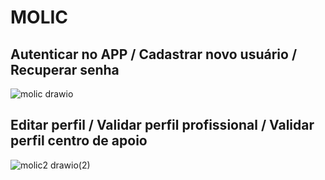# MOLIC

## Autenticar no APP / Cadastrar novo usuário / Recuperar senha
![molic drawio](https://github.com/user-attachments/assets/9699639e-f185-4f17-827e-2e892a4b2da5)


## Editar perfil / Validar perfil profissional / Validar perfil centro de apoio
![molic2 drawio(2)](https://github.com/user-attachments/assets/9b853a37-6dd1-443f-8c8d-f11b14ec92fc)

